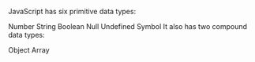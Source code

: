 JavaScript has six primitive data types:

Number 
String
Boolean
Null
Undefined
Symbol
It also has two compound data types:

Object
Array
